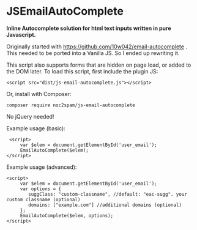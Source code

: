 # JSEmailAutoComplete
**Inline Autocomplete solution for html text inputs written in pure Javascript.**

Originally started with https://github.com/10w042/email-autocomplete . This needed to be ported into a Vanilla JS. So I ended up rewriting it.

This script also supports forms that are hidden on page load, or added to the DOM later. To load this script, first include the plugin JS:


	<script src="dist/js-email-autocomplete.js"></script>


Or, install with Composer:

	composer require noc2spam/js-email-autocomplete

No jQuery needed!

Example usage (basic):

     <script>
    	 var $elem = document.getElementById('user_email');
    	 EmailAutoComplete($elem);
    </script>



Example usage (advanced):

 

    <script>
    	 var $elem = document.getElementById('user_email');
    	 var options = {
    		suggClass: "custom-classname", //default: "eac-sugg". your custom classname (optional)
    		domains: ["example.com"] //additional domains (optional)
    	 };
    	 EmailAutoComplete($elem, options);
    </script>

